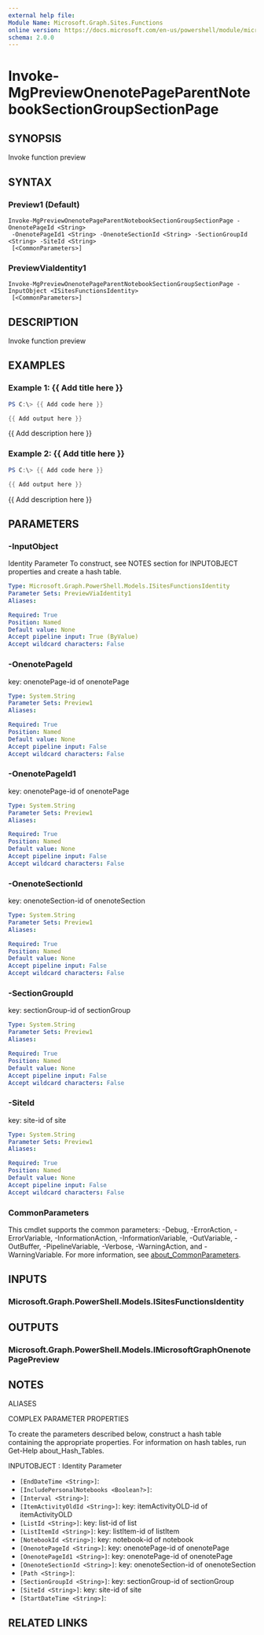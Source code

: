 ```yaml
---
external help file:
Module Name: Microsoft.Graph.Sites.Functions
online version: https://docs.microsoft.com/en-us/powershell/module/microsoft.graph.sites.functions/invoke-mgpreviewonenotepageparentnotebooksectiongroupsectionpage
schema: 2.0.0
---
```


# Invoke-MgPreviewOnenotePageParentNotebookSectionGroupSectionPage

## SYNOPSIS
Invoke function preview

## SYNTAX

### Preview1 (Default)
```
Invoke-MgPreviewOnenotePageParentNotebookSectionGroupSectionPage -OnenotePageId <String>
 -OnenotePageId1 <String> -OnenoteSectionId <String> -SectionGroupId <String> -SiteId <String>
 [<CommonParameters>]
```

### PreviewViaIdentity1
```
Invoke-MgPreviewOnenotePageParentNotebookSectionGroupSectionPage -InputObject <ISitesFunctionsIdentity>
 [<CommonParameters>]
```

## DESCRIPTION
Invoke function preview

## EXAMPLES

### Example 1: {{ Add title here }}
```powershell
PS C:\> {{ Add code here }}

{{ Add output here }}
```

{{ Add description here }}

### Example 2: {{ Add title here }}
```powershell
PS C:\> {{ Add code here }}

{{ Add output here }}
```

{{ Add description here }}

## PARAMETERS

### -InputObject
Identity Parameter
To construct, see NOTES section for INPUTOBJECT properties and create a hash table.

```yaml
Type: Microsoft.Graph.PowerShell.Models.ISitesFunctionsIdentity
Parameter Sets: PreviewViaIdentity1
Aliases:

Required: True
Position: Named
Default value: None
Accept pipeline input: True (ByValue)
Accept wildcard characters: False
```

### -OnenotePageId
key: onenotePage-id of onenotePage

```yaml
Type: System.String
Parameter Sets: Preview1
Aliases:

Required: True
Position: Named
Default value: None
Accept pipeline input: False
Accept wildcard characters: False
```

### -OnenotePageId1
key: onenotePage-id of onenotePage

```yaml
Type: System.String
Parameter Sets: Preview1
Aliases:

Required: True
Position: Named
Default value: None
Accept pipeline input: False
Accept wildcard characters: False
```

### -OnenoteSectionId
key: onenoteSection-id of onenoteSection

```yaml
Type: System.String
Parameter Sets: Preview1
Aliases:

Required: True
Position: Named
Default value: None
Accept pipeline input: False
Accept wildcard characters: False
```

### -SectionGroupId
key: sectionGroup-id of sectionGroup

```yaml
Type: System.String
Parameter Sets: Preview1
Aliases:

Required: True
Position: Named
Default value: None
Accept pipeline input: False
Accept wildcard characters: False
```

### -SiteId
key: site-id of site

```yaml
Type: System.String
Parameter Sets: Preview1
Aliases:

Required: True
Position: Named
Default value: None
Accept pipeline input: False
Accept wildcard characters: False
```

### CommonParameters
This cmdlet supports the common parameters: -Debug, -ErrorAction, -ErrorVariable, -InformationAction, -InformationVariable, -OutVariable, -OutBuffer, -PipelineVariable, -Verbose, -WarningAction, and -WarningVariable. For more information, see [about_CommonParameters](http://go.microsoft.com/fwlink/?LinkID=113216).

## INPUTS

### Microsoft.Graph.PowerShell.Models.ISitesFunctionsIdentity

## OUTPUTS

### Microsoft.Graph.PowerShell.Models.IMicrosoftGraphOnenotePagePreview

## NOTES

ALIASES

COMPLEX PARAMETER PROPERTIES

To create the parameters described below, construct a hash table containing the appropriate properties. For information on hash tables, run Get-Help about_Hash_Tables.


INPUTOBJECT <ISitesFunctionsIdentity>: Identity Parameter
  - `[EndDateTime <String>]`: 
  - `[IncludePersonalNotebooks <Boolean?>]`: 
  - `[Interval <String>]`: 
  - `[ItemActivityOldId <String>]`: key: itemActivityOLD-id of itemActivityOLD
  - `[ListId <String>]`: key: list-id of list
  - `[ListItemId <String>]`: key: listItem-id of listItem
  - `[NotebookId <String>]`: key: notebook-id of notebook
  - `[OnenotePageId <String>]`: key: onenotePage-id of onenotePage
  - `[OnenotePageId1 <String>]`: key: onenotePage-id of onenotePage
  - `[OnenoteSectionId <String>]`: key: onenoteSection-id of onenoteSection
  - `[Path <String>]`: 
  - `[SectionGroupId <String>]`: key: sectionGroup-id of sectionGroup
  - `[SiteId <String>]`: key: site-id of site
  - `[StartDateTime <String>]`: 

## RELATED LINKS

